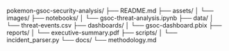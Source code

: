 pokemon-gsoc-security-analysis/
├── README.md
├── assets/
│   └── images/
├── notebooks/
│   └── gsoc-threat-analysis.ipynb
├── data/
│   └── threat-events.csv
├── dashboards/
│   └── gsoc-dashboard.pbix
├── reports/
│   └── executive-summary.pdf
├── scripts/
│   └── incident_parser.py
└── docs/
    └── methodology.md

